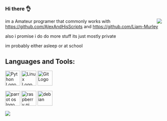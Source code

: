 ### Hi there  👌
<img align="right" src="https://github-readme-stats.vercel.app/api?username=lukey10129-alt&show_icons=true&count_private=true&hide=stars&theme=tokyonight">

im a Amateur programer that commonly works with https://github.com/AlexAndHisScripts and https://github.com/Liam-Murley

also i promise i do do more stuff its just mostly private 



im probably either asleep or at school 








## Languages and Tools:




<img src="https://upload.wikimedia.org/wikipedia/commons/c/c3/Python-logo-notext.svg" width="48" alt="Python Logo">  <img src="https://seeklogo.com/images/L/Linux_Tux-logo-C71CF0DDAA-seeklogo.com.png" width="48" alt="Linux Logo"> <img src="https://seeklogo.com/images/G/git-logo-CD8D6F1C09-seeklogo.com.png" width="48" alt="Git Logo">

<img src="https://upload.wikimedia.org/wikipedia/commons/4/45/Parrot_Logo.png" width="48" alt="parrot os logo"> <img src="https://www.raspberrypi.org/app/uploads/2011/10/Raspi-PGB001.png" width="48" alt="raspberry pi"> <img src="https://img.favpng.com/3/19/9/debian-logo-linux-ubuntu-fedora-png-favpng-gip39mvVQTYmxq8v4csuHbRy3.jpg" width="48" alt="debian">

![](https://komarev.com/ghpvc/?username=lukey10129-alt)
